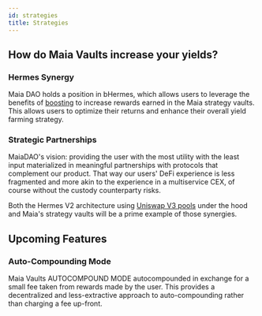 ```yaml
---
id: strategies
title: Strategies
---
```


## How do Maia Vaults increase your yields?

### Hermes Synergy

Maia DAO holds a position in bHermes, which allows users to leverage the benefits of [boosting](../tokenomics/boost) to increase rewards earned in the Maia strategy vaults. This allows users to optimize their returns and enhance their overall yield farming strategy.

### Strategic Partnerships

MaiaDAO's vision: providing the user with the most utility with the least input materialized in meaningful partnerships with protocols that complement
our product. That way our users' DeFi experience is less fragmented and more akin to the experience in a multiservice CEX, of course without the custody counterparty risks.

Both the Hermes V2 architecture using [Uniswap V3 pools](/protocols/Hermes/overview/gauges/uni-v3) under the hood and Maia's strategy vaults will be a prime example of those synergies.

## Upcoming Features

### Auto-Compounding Mode

Maia Vaults  AUTOCOMPOUND MODE autocompounded in exchange for a small fee taken from rewards made by the user. This provides a decentralized and less-extractive approach to auto-compounding rather than charging a fee up-front. 

